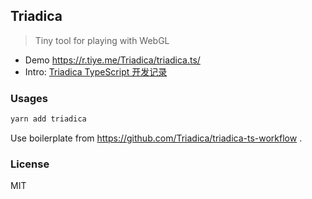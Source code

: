 ## Triadica

> Tiny tool for playing with WebGL

- Demo https://r.tiye.me/Triadica/triadica.ts/
- Intro: [Triadica TypeScript 开发记录](https://www.bilibili.com/video/BV14P411j7Dr?spm_id_from=333.999.0.0)

### Usages

```bash
yarn add triadica
```

Use boilerplate from https://github.com/Triadica/triadica-ts-workflow .

### License

MIT
